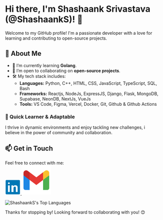 # Hi there, I'm Shashaank Srivastava (@ShashaankS)! 👋

Welcome to my GitHub profile! I'm a passionate developer with a love for learning and contributing to open-source projects.

## 🚀 About Me

- 🌱 I’m currently learning **Golang**.
- 💼 I’m open to collaborating on **open-source projects**.
- 🛠️ My tech stack includes:
  - **Languages:** Python, C++, HTML, CSS, JavaScript, TypeScript, SQL, Bash
  - **Frameworks:** Reactjs, NodeJs, ExpressJS, Django, Flask, MongoDB, Supabase, NeonDB, NextJs, VueJs
  - **Tools:** VS Code, Figma, Vercel, Docker, Git, Github & Github Actions

### 🌟 Quick Learner & Adaptable

I thrive in dynamic environments and enjoy tackling new challenges, i believe in the power of community and collaboration.

## 📫 Get in Touch

Feel free to connect with me:
<br>
<a href="https://www.linkedin.com/in/shashaank-srivastava-852933289">
  <img width="50" src="./linkedin.svg"/>
</a>
<a href="mailto:shashaank.srivastava04@gmail.com">
  <img widht="50" src="./email.svg"/>
</a>

![ShashaankS's Top Languages](https://github-readme-stats.vercel.app/api/top-langs/?username=ShashaankS&theme=tokyonight&show_icons=true&hide_border=true&layout=compact)

Thanks for stopping by! Looking forward to collaborating with you! 😊

<!---
ShashaankS/ShashaankS is a ✨ special ✨ repository because its `README.md` (this file) appears on your GitHub profile.
You can click the Preview link to take a look at your changes.
--->



